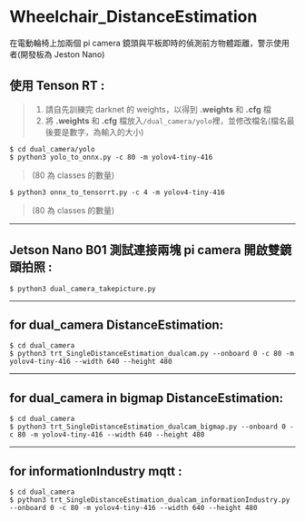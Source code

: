 # Wheelchair_DistanceEstimation
在電動輪椅上加兩個 pi camera 鏡頭與平板即時的偵測前方物體距離，警示使用者(開發板為 Jeston Nano)
## 使用 Tenson RT :
> 1. 請自先訓練完 darknet 的 weights，以得到 **.weights** 和 **.cfg** 檔
> 2. 將 **.weights** 和 **.cfg** 檔放入```/dual_camera/yolo```裡，並修改檔名(檔名最後要是數字，為輸入的大小)
```shell
$ cd dual_camera/yolo
$ python3 yolo_to_onnx.py -c 80 -m yolov4-tiny-416
```
> (80 為 classes 的數量)
```shell
$ python3 onnx_to_tensorrt.py -c 4 -m yolov4-tiny-416
```
> (80 為 classes 的數量)
***
## Jetson Nano B01 測試連接兩塊 pi camera 開啟雙鏡頭拍照 :
```shell
$ python3 dual_camera_takepicture.py
```
***
## for dual_camera DistanceEstimation:
```shell
$ cd dual_camera
$ python3 trt_SingleDistanceEstimation_dualcam.py --onboard 0 -c 80 -m yolov4-tiny-416 --width 640 --height 480
```
***
## for dual_camera in bigmap DistanceEstimation:
```shell
$ cd dual_camera
$ python3 trt_SingleDistanceEstimation_dualcam_bigmap.py --onboard 0 -c 80 -m yolov4-tiny-416 --width 640 --height 480
```
***
## for informationIndustry mqtt :
```shell
$ cd dual_camera
$ python3 trt_SingleDistanceEstimation_dualcam_informationIndustry.py --onboard 0 -c 80 -m yolov4-tiny-416 --width 640 --height 480
```
